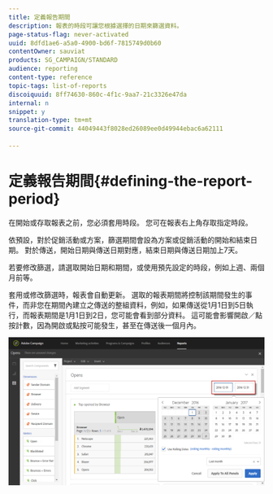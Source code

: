 ```yaml
---
title: 定義報告期間
description: 報表的時段可讓您根據選擇的日期來篩選資料。
page-status-flag: never-activated
uuid: 8dfd1ae6-a5a0-4900-bd6f-7815749d0b60
contentOwner: sauviat
products: SG_CAMPAIGN/STANDARD
audience: reporting
content-type: reference
topic-tags: list-of-reports
discoiquuid: 8ff74630-860c-4f1c-9aa7-21c3326e47da
internal: n
snippet: y
translation-type: tm+mt
source-git-commit: 44049443f8028ed26089ee0d49944ebac6a62111

---
```



# 定義報告期間{#defining-the-report-period}

在開始或存取報表之前，您必須套用時段。 您可在報表右上角存取指定時段。

依預設，對於促銷活動或方案，篩選期間會設為方案或促銷活動的開始和結束日期。 對於傳送，開始日期與傳送日期對應，結束日期與傳送日期加上7天。

若要修改篩選，請選取開始日期和期間，或使用預先設定的時段，例如上週、兩個月前等。

套用或修改篩選時，報表會自動更新。 選取的報表期間將控制該期間發生的事件，而非您在期間內建立之傳送的整組資料，例如，如果傳送從1月1日到5日執行，而報表期間是1月1日到2日，您可能會看到部分資料。 這可能會影響開啟／點按計數，因為開啟或點按可能發生，甚至在傳送後一個月內。

![](assets/campaign_reports_5.png)
